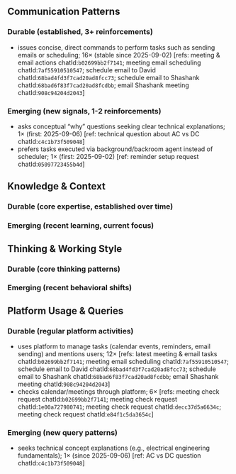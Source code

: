 ## Communication Patterns
### Durable (established, 3+ reinforcements)
- issues concise, direct commands to perform tasks such as sending emails or scheduling; 16× (stable since 2025-09-02) [refs: meeting & email actions chatId:`b02699bb2f7141`; meeting email scheduling chatId:`7af55910510547`; schedule email to David chatId:`68bad4fd3f7cad20ad8fcc73`; schedule email to Shashank chatId:`68bad6f83f7cad20ad8fcdbb`; email Shashank meeting chatId:`908c94204d2043`]

### Emerging (new signals, 1-2 reinforcements)
- asks conceptual “why” questions seeking clear technical explanations; 1× (first: 2025-09-06) [ref: technical question about AC vs DC chatId:`c4c1b73f509048`]
- prefers tasks executed via background/backroom agent instead of scheduler; 1× (first: 2025-09-02) [ref: reminder setup request chatId:`05097723455b4d`]

## Knowledge & Context
### Durable (core expertise, established over time)

### Emerging (recent learning, current focus)

## Thinking & Working Style
### Durable (core thinking patterns)

### Emerging (recent behavioral shifts)

## Platform Usage & Queries
### Durable (regular platform activities)
- uses platform to manage tasks (calendar events, reminders, email sending) and mentions users; 12× [refs: latest meeting & email tasks chatId:`b02699bb2f7141`; meeting email scheduling chatId:`7af55910510547`; schedule email to David chatId:`68bad4fd3f7cad20ad8fcc73`; schedule email to Shashank chatId:`68bad6f83f7cad20ad8fcdbb`; email Shashank meeting chatId:`908c94204d2043`]
- checks calendar/meetings through platform; 6× [refs: meeting check request chatId:`b02699bb2f7141`; meeting check request chatId:`1e00a727980741`; meeting check request chatId:`decc37d5a6634c`; meeting check request chatId:`e84f1c5da3654c`]

### Emerging (new query patterns)
- seeks technical concept explanations (e.g., electrical engineering fundamentals); 1× (since 2025-09-06) [ref: AC vs DC question chatId:`c4c1b73f509048`]